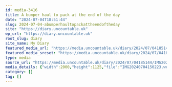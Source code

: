 ```yaml
---
id: media-3416
title: A bumper haul to pack at the end of the day
date: "2024-07-04T18:51:44"
slug: 2024-07-04-abumperhaultopackattheendoftheday
site: "https://diary.uncountable.uk"
wp_url: "https://diary.uncountable.uk"
root_slug: diary
site_name: My Diary
featured_media_url: "https://media.uncountable.uk/diary/2024/07/04185144/IMG20240704150223.webp"
featured_media_srcset: "https://media.uncountable.uk/diary/2024/07/04185144/IMG20240704150223-300x169.webp 300w, https://media.uncountable.uk/diary/2024/07/04185144/IMG20240704150223-1024x576.webp 1024w, https://media.uncountable.uk/diary/2024/07/04185144/IMG20240704150223-150x150.webp 150w, https://media.uncountable.uk/diary/2024/07/04185144/IMG20240704150223-640x360.webp 640w, https://media.uncountable.uk/diary/2024/07/04185144/IMG20240704150223.webp 2000w"
type: media
source_url: "https://media.uncountable.uk/diary/2024/07/04185144/IMG20240704150223.webp"
media_details: {"width":2000,"height":1125,"file":"IMG20240704150223.webp","filesize":194604,"sizes":{"medium":{"file":"IMG20240704150223-300x169.webp","width":300,"height":169,"filesize":18168,"mime_type":"image/webp","source_url":"https://media.uncountable.uk/diary/2024/07/04185144/IMG20240704150223-300x169.webp"},"large":{"file":"IMG20240704150223-1024x576.webp","width":1024,"height":576,"filesize":188008,"mime_type":"image/webp","source_url":"https://media.uncountable.uk/diary/2024/07/04185144/IMG20240704150223-1024x576.webp"},"thumbnail":{"file":"IMG20240704150223-150x150.webp","width":150,"height":150,"filesize":8214,"mime_type":"image/webp","source_url":"https://media.uncountable.uk/diary/2024/07/04185144/IMG20240704150223-150x150.webp"},"mobwidth":{"file":"IMG20240704150223-640x360.webp","width":640,"height":360,"filesize":76916,"mime_type":"image/webp","source_url":"https://media.uncountable.uk/diary/2024/07/04185144/IMG20240704150223-640x360.webp"},"full":{"file":"IMG20240704150223.webp","width":2000,"height":1125,"mime_type":"image/webp","source_url":"https://media.uncountable.uk/diary/2024/07/04185144/IMG20240704150223.webp"}},"image_meta":{"aperture":"0","credit":"","camera":"","caption":"","created_timestamp":"0","copyright":"","focal_length":"0","iso":"0","shutter_speed":"0","title":"","orientation":"0","keywords":[]}}
category: []
tag: []
---
```


